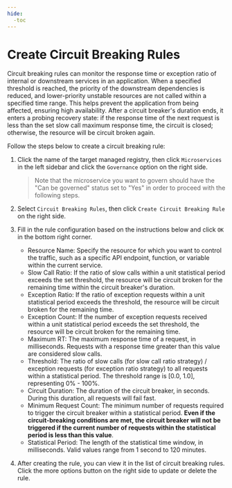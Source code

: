 ```yaml
---
hide:
  -toc
---
```


# Create Circuit Breaking Rules

Circuit breaking rules can monitor the response time or exception ratio of internal or downstream services in an application. When a specified threshold is reached, the priority of the downstream dependencies is reduced, and lower-priority unstable resources are not called within a specified time range. This helps prevent the application from being affected, ensuring high availability. After a circuit breaker's duration ends, it enters a probing recovery state: if the response time of the next request is less than the set slow call maximum response time, the circuit is closed; otherwise, the resource will be circuit broken again.

Follow the steps below to create a circuit breaking rule:

1. Click the name of the target managed registry, then click `Microservices` in the left sidebar and click the `Governance` option on the right side.

    > Note that the microservice you want to govern should have the "Can be governed" status set to "Yes" in order to proceed with the following steps.


2. Select `Circuit Breaking Rules`, then click `Create Circuit Breaking Rule` on the right side.


3. Fill in the rule configuration based on the instructions below and click `OK` in the bottom right corner.

    - Resource Name: Specify the resource for which you want to control the traffic, such as a specific API endpoint, function, or variable within the current service.
    - Slow Call Ratio: If the ratio of slow calls within a unit statistical period exceeds the set threshold, the resource will be circuit broken for the remaining time within the circuit breaker's duration.
    - Exception Ratio: If the ratio of exception requests within a unit statistical period exceeds the threshold, the resource will be circuit broken for the remaining time.
    - Exception Count: If the number of exception requests received within a unit statistical period exceeds the set threshold, the resource will be circuit broken for the remaining time.
    - Maximum RT: The maximum response time of a request, in milliseconds. Requests with a response time greater than this value are considered slow calls.
    - Threshold: The ratio of slow calls (for slow call ratio strategy) / exception requests (for exception ratio strategy) to all requests within a statistical period. The threshold range is [0.0, 1.0], representing 0% - 100%.
    - Circuit Duration: The duration of the circuit breaker, in seconds. During this duration, all requests will fail fast.
    - Minimum Request Count: The minimum number of requests required to trigger the circuit breaker within a statistical period. **Even if the circuit-breaking conditions are met, the circuit breaker will not be triggered if the current number of requests within the statistical period is less than this value**.
    - Statistical Period: The length of the statistical time window, in milliseconds. Valid values range from 1 second to 120 minutes.


4. After creating the rule, you can view it in the list of circuit breaking rules. Click the more options button on the right side to update or delete the rule.

